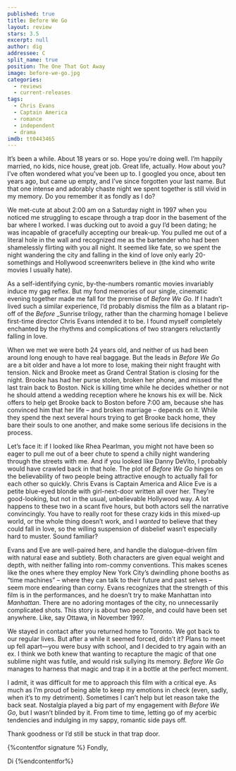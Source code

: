 ```yaml
---
published: true
title: Before We Go
layout: review
stars: 3.5
excerpt: null
author: dig
addressee: C
split_name: true
position: The One That Got Away
image: before-we-go.jpg
categories: 
  - reviews
  - current-releases
tags: 
  - Chris Evans
  - Captain America
  - romance
  - independent
  - drama
imdb: tt0443465
---
```


It’s been a while. About 18 years or so. Hope you’re doing well. I’m happily married, no kids, nice house, great job. Great life, actually. How about you? I’ve often wondered what you’ve been up to. I googled you once, about ten years ago, but came up empty, and I’ve since forgotten your last name. But that one intense and adorably chaste night we spent together is still vivid in my memory. Do you remember it as fondly as I do?

We met-cute at about 2:00 am on a Saturday night in 1997 when you noticed me struggling to escape through a trap door in the basement of the bar where I worked. I was ducking out to avoid a guy I’d been dating; he was incapable of gracefully accepting our break-up. You pulled me out of a literal hole in the wall and recognized me as the bartender who had been shamelessly flirting with you all night. It seemed like fate, so we spent the night wandering the city and falling in the kind of love only early 20-somethings and Hollywood screenwriters believe in (the kind who write movies I usually hate).

As a self-identifying cynic, by-the-numbers romantic movies invariably induce my gag reflex. But my fond memories of our single, cinematic evening together made me fall for the premise of _Before We Go_. If I hadn’t lived such a similar experience, I’d probably dismiss the film as a blatant rip-off of the _Before_ _Sunrise trilogy, rather than the charming homage I believe first-time director Chris Evans intended it to be. I found myself completely enchanted by the rhythms and complications of two strangers reluctantly falling in love. 

When we met we were both 24 years old, and neither of us had been around long enough to have real baggage. But the leads in _Before We Go_ are a bit older and have a lot more to lose, making their night fraught with tension. Nick and Brooke meet as Grand Central Station is closing for the night. Brooke has had her purse stolen, broken her phone, and missed the last train back to Boston. Nick is killing time while he decides whether or not he should attend a wedding reception where he knows his ex will be. Nick offers to help get Brooke back to Boston before 7:00 am, because she has convinced him that her life – and broken marriage – depends on it. While they spend the next several hours trying to get Brooke back home, they bare their souls to one another, and make some serious life decisions in the process. 


Let’s face it: if I looked like Rhea Pearlman, you might not have been so eager to pull me out of a beer chute to spend a chilly night wandering through the streets with me. And if you looked like Danny DeVito, I probably would have crawled back in that hole. The plot of _Before We Go_ hinges on the believability of two people being attractive enough to actually fall for each other so quickly. Chris Evans is Captain America and Alice Eve is a petite blue-eyed blonde with girl-next-door written all over her. They’re good-looking, but not in the usual, unbelievable Hollywood way. A lot happens to these two in a scant five hours, but both actors sell the narrative convincingly. You have to really root for these crazy kids in this mixed-up world, or the whole thing doesn’t work, and I _wanted_ to believe that they could fall in love, so the willing suspension of disbelief wasn’t especially hard to muster. Sound familiar?


Evans and Eve are well-paired here, and handle the dialogue-driven film with natural ease and subtlety. Both characters are given equal weight and depth, with neither falling into rom-commy conventions. This makes scenes like the ones where they employ New York City’s dwindling phone booths as “time machines” – where they can talk to their future and past selves – seem more endearing than corny. Evans recognizes that the strength of this film is in the performances, and he doesn’t try to make Manhattan into _Manhattan_. There are no adoring montages of the city, no unnecessarily complicated shots. This story is about two people, and could have been set anywhere. Like, say Ottawa, in November 1997.


We stayed in contact after you returned home to Toronto. We got back to our regular lives. But after a while it seemed forced, didn’t it? Plans to meet up fell apart—you were busy with school, and I decided to try again with an ex. I think we both knew that wanting to recapture the magic of that one sublime night was futile, and would risk sullying its memory. _Before We Go_ manages to harness that magic and trap it in a bottle at the perfect moment. 

I admit, it was difficult for me to approach this film with a critical eye. As much as I’m proud of being able to keep my emotions in check (even, sadly, when it’s to my detriment). Sometimes I can’t help but let reason take the back seat. Nostalgia played a big part of my engagement with _Before We Go_, but I wasn’t blinded by it. From time to time, letting go of my acerbic tendencies and indulging in my sappy, romantic side pays off. 

Thank goodness or I’d still be stuck in that trap door. 

{%contentfor signature %}
Fondly,

Di
{%endcontentfor%}